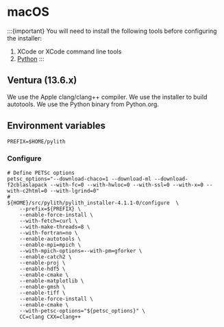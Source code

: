 # macOS

:::{important}
You will need to install the following tools before configuring the installer:

1. XCode or XCode command line tools
2. [Python](https://www.python.org/downloads/macos/)
:::

## Ventura (13.6.x)

We use the Apple clang/clang++ compiler.
We use the installer to build autotools.
We use the Python binary from Python.org.

## Environment variables

```{code-block} bash
PREFIX=$HOME/pylith
```

### Configure

```{code-block} bash
# Define PETSc options
petsc_options="--download-chaco=1 --download-ml --download-f2cblaslapack --with-fc=0 --with-hwloc=0 --with-ssl=0 --with-x=0 --with-c2html=0 --with-lgrind=0"
#
${HOME}/src/pylith/pylith_installer-4.1.1-0/configure  \
    --prefix=${PREFIX} \
    --enable-force-install \
    --with-fetch=curl \
    --with-make-threads=8 \
    --with-fortran=no \
    --enable-autotools \
    --enable-mpi=mpich \
    --with-mpich-options=--with-pm=gforker \
    --enable-catch2 \
    --enable-proj \
    --enable-hdf5 \
    --enable-cmake \
    --enable-matplotlib \
    --enable-gmsh \
    --enable-tiff \
    --enable-force-install \
    --enable-cmake \
    --with-petsc-options="${petsc_options}" \
    CC=clang CXX=clang++
```
